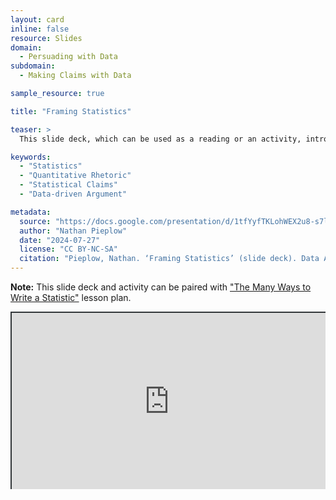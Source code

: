 ```yaml
---
layout: card
inline: false
resource: Slides
domain:
  - Persuading with Data
subdomain:
  - Making Claims with Data

sample_resource: true

title: "Framing Statistics"

teaser: >
  This slide deck, which can be used as a reading or an activity, introduces students to the rhetorical framework of framing theory and explores how this framework can be applied to study and generate statistics and statistical claims. 

keywords:
  - "Statistics"
  - "Quantitative Rhetoric"
  - "Statistical Claims"
  - "Data-driven Argument"

metadata:
  source: "https://docs.google.com/presentation/d/1tfYyfTKLohWEX2u8-s7louyPhrkVh2Gy/edit?usp=sharing&ouid=116941745404208628216&rtpof=true&sd=true"
  author: "Nathan Pieplow"
  date: "2024-07-27"
  license: "CC BY-NC-SA"
  citation: "Pieplow, Nathan. ‘Framing Statistics’ (slide deck). Data Advocacy 4 All, University of Colorado. 27 July 2024 "
---
```


**Note:** This slide deck and activity can be paired with ["The Many Ways to Write a Statistic"](https://da4asandbox.github.io/curricularsite/cards/many-ways-to-write-a-statistic) lesson plan.

<div style="position: relative; padding-bottom: 56.25%; height: 0; overflow: hidden;"><iframe src="https://docs.google.com/presentation/d/1tfYyfTKLohWEX2u8-s7louyPhrkVh2Gy/edit?usp=sharing&ouid=116941745404208628216&rtpof=true&sd=true" width="100%" title="Framing Statistics (slide deck)" style="border:2px #323639 solid; position: absolute; top: 0; left: 0; right: 0; bottom: 0; height: 100%; max-width: 100%;"></iframe></div>
